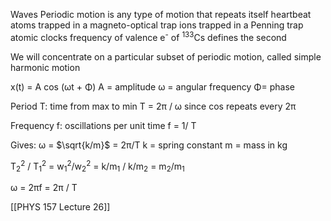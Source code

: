 Waves
Periodic motion is any type of motion that repeats itself
	heartbeat
	atoms trapped in a magneto-optical trap
	ions trapped in a Penning trap
	atomic clocks
		frequency of valence e<sup>-</sup> of <sup>133</sup>Cs defines the second

We will concentrate on a particular subset of periodic motion, called simple harmonic motion

x(t) = A cos (ωt + Φ)
A = amplitude
ω = angular frequency
Φ= phase

Period T: time from max to min
T = 2π / ω since cos repeats every 2π

Frequency f: oscillations per unit time f = 1/ T

Gives: ω = $\sqrt{k/m}$ = 2π/Τ
k = spring constant
m = mass in kg

T<sub>2</sub><sup>2</sup> / T<sub>1</sub><sup>2</sup> = w<sub>1</sub><sup>2</sup>/w<sub>2</sub><sup>2</sup> = k/m<sub>1</sub> / k/m<sub>2</sub> = m<sub>2</sub>/m<sub>1</sub>

ω = 2πf = 2π / T

[[PHYS 157 Lecture 26]]